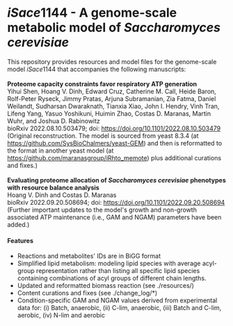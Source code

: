 # *iSace*1144 - A genome-scale metabolic model of *Saccharomyces cerevisiae*
This repository provides resources and model files for the genome-scale model *iSace*1144 that accompanies the following manuscripts:<br>
<br>
**Proteome capacity constraints favor respiratory ATP generation**<br>
Yihui Shen, Hoang V. Dinh, Edward Cruz, Catherine M. Call, Heide Baron, Rolf-Peter Ryseck, Jimmy Pratas, Arjuna Subramanian, Zia Fatma, Daniel Weilandt, Sudharsan Dwaraknath, Tianxia Xiao, John I. Hendry, Vinh Tran, Lifeng Yang, Yasuo Yoshikuni, Huimin Zhao, Costas D. Maranas, Martin Wuhr, and Joshua D. Rabinowitz<br>
bioRxiv 2022.08.10.503479; doi: https://doi.org/10.1101/2022.08.10.503479<br>
(Original reconstruction. The model is sourced from yeast 8.3.4 (at https://github.com/SysBioChalmers/yeast-GEM) and then is reformatted to the format in another yeast model (at https://github.com/maranasgroup/iRhto_memote) plus additional curations and fixes.)<br>
<br>
**Evaluating proteome allocation of *Saccharomyces cerevisiae* phenotypes with resource balance analysis**<br>
Hoang V. Dinh and Costas D. Maranas<br>
bioRxiv 2022.09.20.508694; doi: https://doi.org/10.1101/2022.09.20.508694<br>
(Further important updates to the model's growth and non-growth associated ATP maintenance (i.e., GAM and NGAM) parameters have been added.)<br>

#### Features
* Reactions and metabolites' IDs are in BiGG format
* Simplified lipid metabolism: modeling lipid species with average acyl-group representation rather than listing all specific lipid species containing combinations of acyl groups of different chain lengths.
* Updated and reformatted biomass reaction (see ./resources/)
* Content curations and fixes (see ./change_log/\*)
* Condition-specific GAM and NGAM values derived from experimental data for: (i) Batch, anaerobic, (ii) C-lim, anaerobic, (iii) Batch and C-lim, aerobic, (iv) N-lim and aerobic
